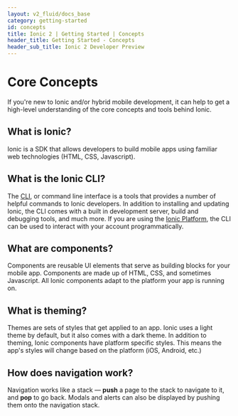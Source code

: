 ```yaml
---
layout: v2_fluid/docs_base
category: getting-started
id: concepts
title: Ionic 2 | Getting Started | Concepts
header_title: Getting Started - Concepts
header_sub_title: Ionic 2 Developer Preview
---
```



# Core Concepts

If you're new to Ionic and/or hybrid mobile development, it can help to get a high-level understanding of the core concepts and tools behind Ionic.

## What is Ionic?

Ionic is a SDK that allows developers to build mobile apps using familiar web technologies (HTML, CSS, Javascript). 


## What is the Ionic CLI?

The [CLI](../../resources/what-is/#cli), or command line interface is a tools that provides a number of helpful commands to Ionic developers. In addition to installing and updating Ionic, the CLI comes with a built in development server, build and debugging tools, and much more. If you are using the [Ionic Platform](http://ionic.io/), the CLI can be used to interact with your account programmatically.

## What are components?

Components are reusable UI elements that serve as building blocks for your mobile app. Components are made up of HTML, CSS, and sometimes Javascript. All Ionic components adapt to the platform your app is running on.


## What is theming?

Themes are sets of styles that get applied to an app. Ionic uses a light theme by default, but it also comes with a dark theme. In addition to theming, Ionic components have platform specific styles. This means the app's styles will change based on the platform (iOS, Android, etc.)

## How does navigation work?

Navigation works like a stack &mdash; **push** a page to the stack to navigate to it, and **pop** to go back. Modals and alerts can also be displayed by pushing them onto the navigation stack.




